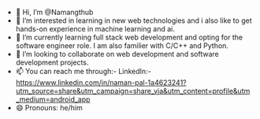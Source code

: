- 👋 Hi, I’m @Namangthub
- 👀 I’m interested in learning in new web technologies and i also like to get hands-on experience in machine learning and ai.
- 🌱 I’m currently learning full stack web development and opting for the software engineer role. I am also familier with C/C++ and Python.
- 💞️ I’m looking to collaborate on web development and software development projects.
- 📫 You can reach me through:-
  LinkedIn:- https://www.linkedin.com/in/naman-pal-1a4623241?utm_source=share&utm_campaign=share_via&utm_content=profile&utm_medium=android_app
- 😄 Pronouns: he/him
